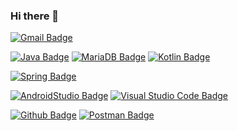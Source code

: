### Hi there 👋

[![Gmail Badge](https://img.shields.io/badge/Gmail-D14836?style=flat-square&logo=Gmail&logoColor=white)](mailto:azqazq195@gmail.com)


[![Java Badge](https://img.shields.io/badge/Java-007396?style=flat-square&logo=java&logoColor=white)](https://www.java.com/ko/) [![MariaDB Badge](https://img.shields.io/badge/MariaDB-003545?style=flat-square&logo=MariaDB&logoColor=white)](https://mariadb.org/) [![Kotlin Badge](https://img.shields.io/badge/Kotlin-0095D5?style=flat-square&logo=Kotlin&logoColor=white)](https://kotlinlang.org/) 

[![Spring Badge](https://img.shields.io/badge/Spring-6db33f?style=flat-square&logo=Spring&logoColor=white)](https://spring.io/)

[![AndroidStudio Badge](https://img.shields.io/badge/Android_Studio-3DDC84?style=flat-square&logo=Android%20Studio&logoColor=white)](https://developer.android.com/)
[![Visual Studio Code Badge](https://img.shields.io/badge/Visual_Studio_Code-007acc?style=flat-square&logo=Visual%20Studio%20Code&logoColor=white)](https://code.visualstudio.com/)

[![Github Badge](https://img.shields.io/badge/Github-181717?style=flat-square&logo=Github&logoColor=white)](https://github.com/) [![Postman Badge](https://img.shields.io/badge/Postman-ff6c37?style=flat-square&logo=Postman&logoColor=white)](https://www.postman.com/)




<!--
**azqazq195/azqazq195** is a ✨ _special_ ✨ repository because its `README.md` (this file) appears on your GitHub profile.

Here are some ideas to get you started:

- 🔭 I’m currently working on ...
- 🌱 I’m currently learning ...
- 👯 I’m looking to collaborate on ...
- 🤔 I’m looking for help with ...
- 💬 Ask me about ...
- 📫 How to reach me: ...
- 😄 Pronouns: ...
- ⚡ Fun fact: ...
-->
